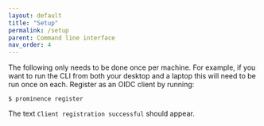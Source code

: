 ```yaml
---
layout: default
title: "Setup"
permalink: /setup
parent: Command line interface
nav_order: 4
---
```


The following only needs to be done once per machine. For example, if you want to run the CLI from both your desktop and a laptop this will need to be run once on each.
Register as an OIDC client by running:
```
$ prominence register
```
The text `Client registration successful` should appear.

